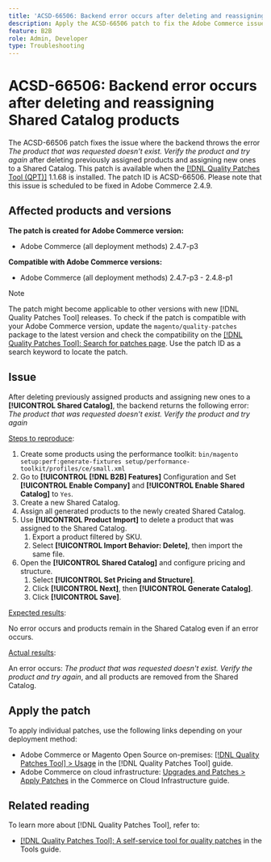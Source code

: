 ```yaml
---
title: 'ACSD-66506: Backend error occurs after deleting and reassigning Shared Catalog products'
description: Apply the ACSD-66506 patch to fix the Adobe Commerce issue where the backend throws the error *The product that was requested doesn't exist. Verify the product and try again* after deleting previously assigned products and assigning new ones to a Shared Catalog.
feature: B2B
role: Admin, Developer
type: Troubleshooting
---
```


# ACSD-66506: Backend error occurs after deleting and reassigning Shared Catalog products

The ACSD-66506 patch fixes the issue where the backend throws the error *The product that was requested doesn't exist. Verify the product and try again* after deleting previously assigned products and assigning new ones to a Shared Catalog. This patch is available when the [[!DNL Quality Patches Tool (QPT)]](/help/tools/quality-patches-tool/quality-patches-tool-to-self-serve-quality-patches.md) 1.1.68 is installed. The patch ID is ACSD-66506. Please note that this issue is scheduled to be fixed in Adobe Commerce 2.4.9.

## Affected products and versions

**The patch is created for Adobe Commerce version:**

* Adobe Commerce (all deployment methods) 2.4.7-p3

**Compatible with Adobe Commerce versions:**

* Adobe Commerce (all deployment methods) 2.4.7-p3 - 2.4.8-p1

>[!NOTE]
>
>The patch might become applicable to other versions with new [!DNL Quality Patches Tool] releases. To check if the patch is compatible with your Adobe Commerce version, update the `magento/quality-patches` package to the latest version and check the compatibility on the [[!DNL Quality Patches Tool]: Search for patches page](https://experienceleague.adobe.com/tools/commerce-quality-patches/index.html). Use the patch ID as a search keyword to locate the patch.

## Issue

After deleting previously assigned products and assigning new ones to a **[!UICONTROL Shared Catalog]**, the backend returns the following error: *The product that was requested doesn't exist. Verify the product and try again*

<u>Steps to reproduce</u>:

1. Create some products using the performance toolkit: `bin/magento setup:perf:generate-fixtures setup/performance-toolkit/profiles/ce/small.xml`
1. Go to **[!UICONTROL [!DNL B2B] Features]** Configuration and Set **[!UICONTROL Enable Company]** and **[!UICONTROL Enable Shared Catalog]** to `Yes`.
1. Create a new Shared Catalog.
1. Assign all generated products to the newly created Shared Catalog.
1. Use **[!UICONTROL Product Import]** to delete a product that was assigned to the Shared Catalog.
    1. Export a product filtered by SKU.
    1. Select **[!UICONTROL Import Behavior: Delete]**, then import the same file.
1. Open the **[!UICONTROL Shared Catalog]** and configure pricing and structure.
    1. Select **[!UICONTROL Set Pricing and Structure]**.
    1. Click **[!UICONTROL Next]**, then **[!UICONTROL Generate Catalog]**.
    1. Click **[!UICONTROL Save]**.

<u>Expected results</u>:

No error occurs and products remain in the Shared Catalog even if an error occurs.

<u>Actual results</u>:

An error occurs: *The product that was requested doesn't exist. Verify the product and try again*, and all products are removed from the Shared Catalog.

## Apply the patch

To apply individual patches, use the following links depending on your deployment method:

* Adobe Commerce or Magento Open Source on-premises: [[!DNL Quality Patches Tool] > Usage](/help/tools/quality-patches-tool/usage.md) in the [!DNL Quality Patches Tool] guide.
* Adobe Commerce on cloud infrastructure: [Upgrades and Patches > Apply Patches](https://experienceleague.adobe.com/docs/commerce-cloud-service/user-guide/develop/upgrade/apply-patches.html) in the Commerce on Cloud Infrastructure guide.

## Related reading

To learn more about [!DNL Quality Patches Tool], refer to:

* [[!DNL Quality Patches Tool]: A self-service tool for quality patches](/help/tools/quality-patches-tool/quality-patches-tool-to-self-serve-quality-patches.md) in the Tools guide.
